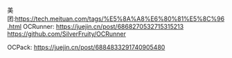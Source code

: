 美团:https://tech.meituan.com/tags/%E5%8A%A8%E6%80%81%E5%8C%96.html
OCRunner:
https://juejin.cn/post/6868270532715315213
https://github.com/SilverFruity/OCRunner

OCPack:
https://juejin.cn/post/6884833291740905480